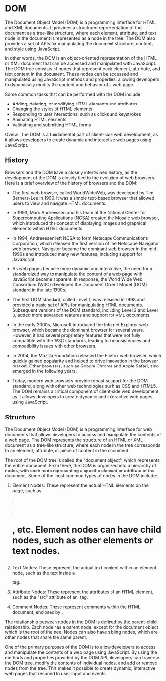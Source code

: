 # DOM

The Document Object Model (DOM) is a programming interface for HTML and XML documents. It provides a structured representation of the document as a tree-like structure, where each element, attribute, and text node in the document is represented as a node in the tree. The DOM also provides a set of APIs for manipulating the document structure, content, and style using JavaScript.

In other words, the DOM is an object-oriented representation of the HTML or XML document that can be accessed and manipulated with JavaScript. The DOM tree consists of nodes that represent each element, attribute, and text content in the document. These nodes can be accessed and manipulated using JavaScript methods and properties, allowing developers to dynamically modify the content and behavior of a web page.

Some common tasks that can be performed with the DOM include:

- Adding, deleting, or modifying HTML elements and attributes
- Changing the styles of HTML elements
- Responding to user interactions, such as clicks and keystrokes
- Animating HTML elements
- Validating and submitting HTML forms

Overall, the DOM is a fundamental part of client-side web development, as it allows developers to create dynamic and interactive web pages using JavaScript.

## History

Browsers and the DOM have a closely intertwined history, as the development of the DOM is closely tied to the evolution of web browsers. Here is a brief overview of the history of browsers and the DOM:

- The first web browser, called WorldWideWeb, was developed by Tim Berners-Lee in 1990. It was a simple text-based browser that allowed users to view and navigate HTML documents.

- In 1993, Marc Andreessen and his team at the National Center for Supercomputing Applications (NCSA) created the Mosaic web browser, which introduced the concept of displaying images and graphical elements within HTML documents.

- In 1994, Andreessen left NCSA to form Netscape Communications Corporation, which released the first version of the Netscape Navigator web browser. Navigator became the dominant web browser in the mid-1990s and introduced many new features, including support for JavaScript.

- As web pages became more dynamic and interactive, the need for a standardized way to manipulate the content of a web page with JavaScript became apparent. In response, the World Wide Web Consortium (W3C) developed the Document Object Model (DOM) standard in the late 1990s.

- The first DOM standard, called Level 1, was released in 1998 and provided a basic set of APIs for manipulating HTML documents. Subsequent versions of the DOM standard, including Level 2 and Level 3, added more advanced features and support for XML documents.

- In the early 2000s, Microsoft introduced the Internet Explorer web browser, which became the dominant browser for several years. However, it had several proprietary features that were not fully compatible with the W3C standards, leading to inconsistencies and compatibility issues with other browsers.

- In 2004, the Mozilla Foundation released the Firefox web browser, which quickly gained popularity and helped to drive innovation in the browser market. Other browsers, such as Google Chrome and Apple Safari, also emerged in the following years.

- Today, modern web browsers provide robust support for the DOM standard, along with other web technologies such as CSS and HTML5. The DOM remains a critical component of client-side web development, as it allows developers to create dynamic and interactive web pages using JavaScript.

## Structure

The Document Object Model (DOM) is a programming interface for web documents that allows developers to access and manipulate the contents of a web page. The DOM represents the structure of an HTML or XML document as a tree-like structure, where each node in the tree corresponds to an element, attribute, or piece of content in the document.

The root of the DOM tree is called the "document object", which represents the entire document. From there, the DOM is organized into a hierarchy of nodes, with each node representing a specific element or attribute of the document. Some of the most common types of nodes in the DOM include:

1. Element Nodes: These represent the actual HTML elements on the page, such as <div>, <p>, <h1>, etc. Element nodes can have child nodes, such as other elements or text nodes.

2. Text Nodes: These represent the actual text content within an element node, such as the text inside a <p> tag.

3. Attribute Nodes: These represent the attributes of an HTML element, such as the "src" attribute of an <img> tag.

4. Comment Nodes: These represent comments within the HTML document, enclosed by <!-- and -->.

The relationship between nodes in the DOM is defined by the parent-child relationship. Each node has a parent node, except for the document object which is the root of the tree. Nodes can also have sibling nodes, which are other nodes that share the same parent.

One of the primary purposes of the DOM is to allow developers to access and manipulate the contents of a web page using JavaScript. By using the methods and properties provided by the DOM API, developers can traverse the DOM tree, modify the contents of individual nodes, and add or remove nodes from the tree. This makes it possible to create dynamic, interactive web pages that respond to user input and events.
